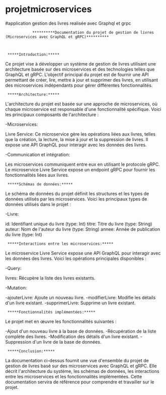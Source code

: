 # projetmicroservices
#application gestion des livres realisée avec Graphql et grpc


                **********Documentation du projet de gestion de livres (Microservices avec GraphQL et gRPC)**********
                
                
                
     *****Introduction:*****
Ce projet vise à développer un système de gestion de livres utilisant une architecture basée sur des microservices et des technologies telles que GraphQL et gRPC. L'objectif principal du projet est de fournir une API permettant de créer, lire, mettre à jour et supprimer des livres, en utilisant des microservices indépendants pour gérer différentes fonctionnalités.

     *****Architecture:*****
L'architecture du projet est basée sur une approche de microservices, où chaque microservice est responsable d'une fonctionnalité spécifique. Voici les principaux composants de l'architecture :

   -Microservices:
   
Livre Service: Ce microservice gère les opérations liées aux livres, telles que la création, la lecture, la mise à jour et la suppression de livres. Il expose une API GraphQL pour interagir avec les données des livres.

   -Communication et intégration:
   
Les microservices communiquent entre eux en utilisant le protocole gRPC. Le microservice Livre Service expose un endpoint gRPC pour fournir les fonctionnalités liées aux livres.

     *****Schémas de données:*****
Le schéma de données du projet définit les structures et les types de données utilisés par les microservices. Voici les principaux types de données utilisés dans le projet :

   -Livre:
   
id: Identifiant unique du livre (type: Int)
titre: Titre du livre (type: String)
auteur: Nom de l'auteur du livre (type: String)
annee: Année de publication du livre (type: Int)

     *****Interactions entre les microservices:*****
Le microservice Livre Service expose une API GraphQL pour interagir avec les données des livres. Voici les opérations principales disponibles :

   -Query:

livres: Récupère la liste des livres existants.

   -Mutation:

-ajouterLivre: Ajoute un nouveau livre.
-modifierLivre: Modifie les détails d'un livre existant.
-supprimerLivre: Supprime un livre existant.

     *****Fonctionnalités implémentées:*****
Le projet met en œuvre les fonctionnalités suivantes :

-Ajout d'un nouveau livre à la base de données.
-Récupération de la liste complète des livres.
-Modification des détails d'un livre existant.
-Suppression d'un livre de la base de données.

     *****Conclusion:*****
La documentation ci-dessus fournit une vue d'ensemble du projet de gestion de livres basé sur des microservices avec GraphQL et gRPC. Elle décrit l'architecture du système, les schémas de données, les interactions entre les microservices et les fonctionnalités implémentées. Cette documentation servira de référence pour comprendre et travailler sur le projet.

